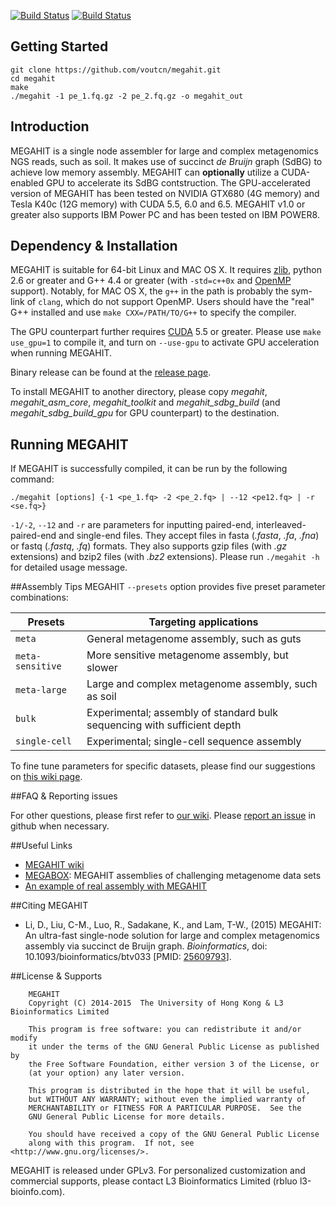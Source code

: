 [![Build Status](https://travis-ci.org/voutcn/megahit.svg?branch=master)](https://travis-ci.org/voutcn/megahit)
[![Build Status](https://drone.io/github.com/voutcn/megahit/status.png)](https://drone.io/github.com/voutcn/megahit/latest)

## Getting Started

```
git clone https://github.com/voutcn/megahit.git
cd megahit
make
./megahit -1 pe_1.fq.gz -2 pe_2.fq.gz -o megahit_out
```

## Introduction
MEGAHIT is a single node assembler for large and complex metagenomics NGS reads, such as soil. It makes use of succinct *de Bruijn* graph (SdBG) to achieve low memory assembly. MEGAHIT can **optionally** utilize a CUDA-enabled GPU to accelerate its SdBG contstruction. The GPU-accelerated version of MEGAHIT has been tested on NVIDIA GTX680 (4G memory) and Tesla K40c (12G memory) with CUDA 5.5, 6.0 and 6.5. MEGAHIT v1.0 or greater also supports IBM Power PC and has been tested on IBM POWER8.

## Dependency & Installation
MEGAHIT is suitable for 64-bit Linux and MAC OS X. It requires [zlib](http://www.zlib.net/), python 2.6 or greater and G++ 4.4 or greater (with `-std=c++0x` and [OpenMP](http://openmp.org) support).
Notably, for MAC OS X, the `g++` in the path is probably the sym-link of `clang`, which do not support OpenMP. Users should have the "real" G++ installed and use `make CXX=/PATH/TO/G++` to specify the compiler.

The GPU counterpart further requires [CUDA](https://developer.nvidia.com/cuda-toolkit) 5.5 or greater. Please use `make use_gpu=1` to compile it, and turn on `--use-gpu` to activate GPU acceleration when running MEGAHIT.

Binary release can be found at the [release page](https://github.com/voutcn/megahit/releases). 

To install MEGAHIT to another directory, please copy *megahit*, *megahit_asm_core*, *megahit_toolkit* and *megahit_sdbg_build* (and *megahit_sdbg_build_gpu* for GPU counterpart) to the destination.

## Running MEGAHIT
If MEGAHIT is successfully compiled, it can be run by the following command:

```
./megahit [options] {-1 <pe_1.fq> -2 <pe_2.fq> | --12 <pe12.fq> | -r <se.fq>}
```

`-1/-2`, `--12` and `-r` are parameters for inputting paired-end, interleaved-paired-end and single-end files. They accept files in fasta (*.fasta*, *.fa*, *.fna*) or fastq (*.fastq*, *.fq*) formats. They also supports gzip files (with *.gz* extensions) and bzip2 files (with *.bz2* extensions). Please run `./megahit -h` for detailed usage message.

##Assembly Tips
MEGAHIT `--presets` option provides five preset parameter combinations:

| Presets | Targeting applications |
|---|---|
| `meta` | General metagenome assembly, such as guts |
| `meta-sensitive` | More sensitive metagenome assembly, but slower |
| `meta-large` | Large and complex metagenome assembly, such as soil |
| `bulk` | Experimental; assembly of standard bulk sequencing with sufficient depth |
| `single-cell` | Experimental; single-cell sequence assembly |

To fine tune parameters for specific datasets, please find our suggestions on [this wiki page](https://github.com/voutcn/megahit/wiki/Assembly-Tips).

##FAQ & Reporting issues

For other questions, please first refer to [our wiki](https://github.com/voutcn/megahit/wiki). Please [report an issue](https://github.com/voutcn/megahit/issues) in github when necessary.

##Useful Links

* [MEGAHIT wiki](https://github.com/voutcn/megahit/wiki)
* [MEGABOX](http://hku-bal.github.io/megabox/): MEGAHIT assemblies of challenging metagenome data sets
* [An example of real assembly with MEGAHIT](https://github.com/voutcn/megahit/wiki/An-example-of-real-assembly)

##Citing MEGAHIT

* Li, D., Liu, C-M., Luo, R., Sadakane, K., and Lam, T-W., (2015) MEGAHIT: An ultra-fast single-node solution for large and complex metagenomics assembly via succinct de Bruijn graph. *Bioinformatics*, doi: 10.1093/bioinformatics/btv033 [PMID: [25609793](http://www.ncbi.nlm.nih.gov/pubmed/25609793)].

##License & Supports

```
    MEGAHIT
    Copyright (C) 2014-2015  The University of Hong Kong & L3 Bioinformatics Limited

    This program is free software: you can redistribute it and/or modify
    it under the terms of the GNU General Public License as published by
    the Free Software Foundation, either version 3 of the License, or
    (at your option) any later version.

    This program is distributed in the hope that it will be useful,
    but WITHOUT ANY WARRANTY; without even the implied warranty of
    MERCHANTABILITY or FITNESS FOR A PARTICULAR PURPOSE.  See the
    GNU General Public License for more details.

    You should have received a copy of the GNU General Public License
    along with this program.  If not, see <http://www.gnu.org/licenses/>.
```

MEGAHIT is released under GPLv3. For personalized customization and commercial supports, please contact L3 Bioinformatics Limited (rbluo <at> l3-bioinfo.com).